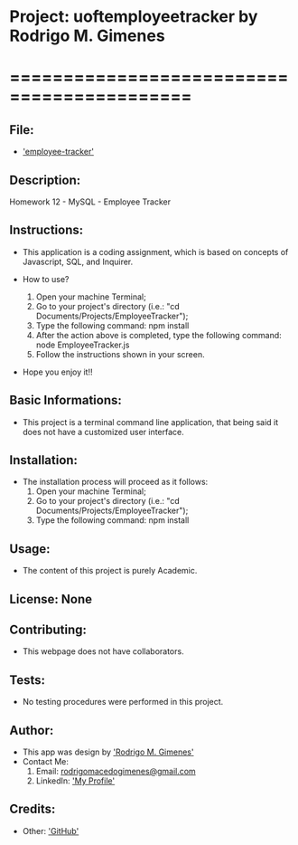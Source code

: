 # Project: uoftemployeetracker by Rodrigo M. Gimenes 
# ===========================================

  ## File:

  * ['employee-tracker'](https://github.com/rodrigomgimenes/uoftemployeetracker.github.io/)

  ## Description:
  Homework 12 - MySQL - Employee Tracker


  ## Instructions:

  * This application is a coding assignment, which is based on concepts of Javascript, SQL, and Inquirer.

  * How to use?
    1. Open your machine Terminal;
    2. Go to your project's directory (i.e.: "cd Documents/Projects/EmployeeTracker");
    3. Type the following command: npm install
    4. After the action above is completed, type the following command: node EmployeeTracker.js
    5. Follow the instructions shown in your screen.

  * Hope you enjoy it!!


  ## Basic Informations: 

  * This project is a terminal command line application, that being said it does not have a customized user interface. 


  ## Installation:

  * The installation process will proceed as it follows:
    1. Open your machine Terminal;
    2. Go to your project's directory (i.e.: "cd Documents/Projects/EmployeeTracker");
    3. Type the following command: npm install


  ## Usage: 

  * The content of this project is purely Academic.


  ## License: None


  ## Contributing:
  
  * This webpage does not have collaborators.
  
  
  ## Tests:

  * No testing procedures were performed in this project.


  ## Author:
  * This app was design by ['Rodrigo M. Gimenes'](https://avatars1.githubusercontent.com/u/59060046?v=4) 
  * Contact Me: 
    1. Email: rodrigomacedogimenes@gmail.com
    2. LinkedIn: ['My Profile'](https://www.linkedin.com/in/rodrigo-m-gimenes-b0a1a227/) 
  
  ## Credits:

  * Other:
        ['GitHub'](https://github.com/rodrigomgimenes)
  